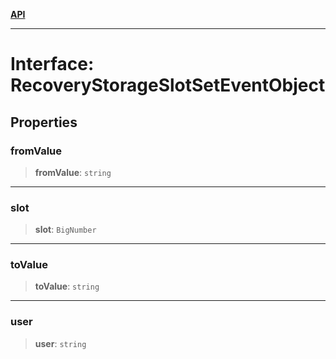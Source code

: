 [**API**](../../../README.md)

***

# Interface: RecoveryStorageSlotSetEventObject

## Properties

### fromValue

> **fromValue**: `string`

***

### slot

> **slot**: `BigNumber`

***

### toValue

> **toValue**: `string`

***

### user

> **user**: `string`
